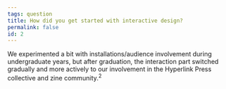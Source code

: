 ```yaml
---
tags: question
title: How did you get started with interactive design?
permalink: false
id: 2
---
```


We experimented a bit with installations/audience involvement during undergraduate years, but after graduation, the interaction part switched gradually and more actively to our involvement in the Hyperlink Press collective and zine community.<sup>2</sup>
